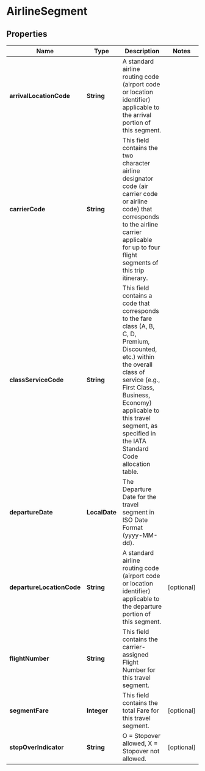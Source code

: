 

# AirlineSegment


## Properties

| Name | Type | Description | Notes |
|------------ | ------------- | ------------- | -------------|
|**arrivalLocationCode** | **String** | A standard airline routing code (airport code or location identifier) applicable to the arrival portion of this segment.  |  |
|**carrierCode** | **String** | This field contains the two character airline designator code (air carrier code or airline code) that corresponds to the airline carrier applicable for up to four flight segments of this trip itinerary.  |  |
|**classServiceCode** | **String** | This field contains a code that corresponds to the fare class (A, B, C, D, Premium, Discounted, etc.) within the overall class of service (e.g., First Class, Business, Economy) applicable to this travel segment, as specified in the IATA Standard Code allocation table.  |  |
|**departureDate** | **LocalDate** | The Departure Date for the travel segment in ISO Date Format (yyyy-MM-dd). |  |
|**departureLocationCode** | **String** | A standard airline routing code (airport code or location identifier) applicable to the departure portion of this segment.  |  [optional] |
|**flightNumber** | **String** | This field contains the carrier-assigned Flight Number for this travel segment. |  |
|**segmentFare** | **Integer** | This field contains the total Fare for this travel segment. |  [optional] |
|**stopOverIndicator** | **String** | O &#x3D; Stopover allowed, X &#x3D; Stopover not allowed. |  [optional] |




